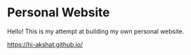 # Personal Website

Hello! This is my attempt at building my own personal website. 

https://hi-akshat.github.io/
